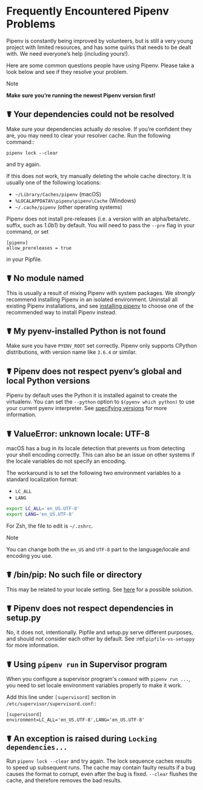 # Frequently Encountered Pipenv Problems

Pipenv is constantly being improved by volunteers, but is still a very young
project with limited resources, and has some quirks that needs to be dealt
with. We need everyone’s help (including yours!).

Here are some common questions people have using Pipenv. Please take a look
below and see if they resolve your problem.

Note

**Make sure you’re running the newest Pipenv version first!**

## ☤ Your dependencies could not be resolved

Make sure your dependencies actually _do_ resolve. If you’re confident they
are, you may need to clear your resolver cache. Run the following command::

    pipenv lock --clear

and try again.

If this does not work, try manually deleting the whole cache directory. It is
usually one of the following locations:

-   `~/Library/Caches/pipenv` (macOS)
-   `%LOCALAPPDATA%\pipenv\pipenv\Cache` (Windows)
-   `~/.cache/pipenv` (other operating systems)

Pipenv does not install pre-releases (i.e. a version with an alpha/beta/etc.
suffix, such as _1.0b1_) by default. You will need to pass the `--pre` flag
in your command, or set

    [pipenv]
    allow_prereleases = true

in your Pipfile.

## ☤ No module named <module name>

This is usually a result of mixing Pipenv with system packages. We _strongly_
recommend installing Pipenv in an isolated environment. Uninstall all existing
Pipenv installations, and see [installing pipenv](./installation.md/#installing-pipenv) to choose one of the recommended way to install Pipenv instead.

## ☤ My pyenv-installed Python is not found

Make sure you have `PYENV_ROOT` set correctly. Pipenv only supports CPython
distributions, with version name like `3.6.4` or similar.

## ☤ Pipenv does not respect pyenv’s global and local Python versions

Pipenv by default uses the Python it is installed against to create the
virtualenv. You can set the `--python` option to `$(pyenv which python)` to use your current pyenv interpreter. See [specifying versions](./specifiers.md) for more information.

## ☤ ValueError: unknown locale: UTF-8

macOS has a bug in its locale detection that prevents us from detecting your
shell encoding correctly. This can also be an issue on other systems if the
locale variables do not specify an encoding.

The workaround is to set the following two environment variables to a standard
localization format:

-   `LC_ALL`
-   `LANG`

```bash
export LC_ALL='en_US.UTF-8'
export LANG='en_US.UTF-8'
```

For Zsh, the file to edit is `~/.zshrc`.

Note

You can change both the `en_US` and `UTF-8` part to the language/locale and encoding you use.

## ☤ /bin/pip: No such file or directory

This may be related to your locale setting. See [here](#☤-valueerror-unknown-locale-utf-8) for a possible solution.

## ☤ Pipenv does not respect dependencies in setup.py

No, it does not, intentionally. Pipfile and setup.py serve different purposes, and should not consider each other by default. See :ref:`pipfile-vs-setuppy` for more information.

## ☤ Using `pipenv run` in Supervisor program

When you configure a supervisor program's `command` with `pipenv run ...`, you need to set locale environment variables properly to make it work.

Add this line under `[supervisord]` section in `/etc/supervisor/supervisord.conf`::

    [supervisord]
    environment=LC_ALL='en_US.UTF-8',LANG='en_US.UTF-8'

## ☤ An exception is raised during `Locking dependencies...`

Run `pipenv lock --clear` and try again. The lock sequence caches results to speed up subsequent runs. The cache may contain faulty results if a bug causes the format to corrupt, even after the bug is fixed. `--clear` flushes the cache, and therefore removes the bad results.
